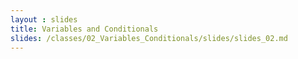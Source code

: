 ```yaml
---
layout : slides
title: Variables and Conditionals
slides: /classes/02_Variables_Conditionals/slides/slides_02.md
---
```

